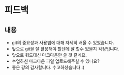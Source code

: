 # 피드백

## 내용
- git의 중요성과 사용법에 대해 자세히 배울 수 있었습니다.
- 앞으로 git을 잘 활용해야 할텐데 잘 할수 있을지 걱정입니다.
- 앞으로 워드대신 마크다운만  쓸 것 같네요.
- 수업하신 마크다운 파일 업로드해주실 수 있나요?
- 좋은 강의 감사합니다. 수고하셨습니다 :)